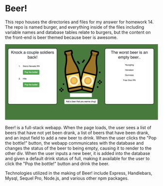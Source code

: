 # Beer!

This repo houses the directories and files for my answer for homework 14. The repo is named burger, and everything inside of the files including variable names and database tables relate to burgers, but the content on the front-end is beer themed because beer is awesome.

![Screenshot of Beer!](./public/assets/img/screenShot.png)



Beer! is a full-stack webapp. When the page loads, the user sees a list of beers that have not yet been drank, a list of beers that have been drank, and an input field to add a new beer to drink. When the user clicks the "Pop the bottle!" button, the webapp communicates with the database and changes the status of the beer to being empty, causing it to render to the other div. When the user inputs a new beer, it is added into the database and given a default drink status of full, making it available for the user to click the "Pop the bottle!" button and drink the beer.


Technologies utilized in the making of Beer! include Express, Handlebars, Mysql, Sequel Pro, Node.js, and various other npm packages.